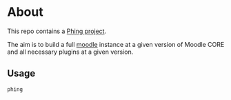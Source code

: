 # About

This repo contains a [Phing project](https://www.phing.info/).

The aim is to build a full [moodle](https://github.com/moodle/moodle) instance at a given version of Moodle CORE and all necessary plugins at a given version.

## Usage

    phing